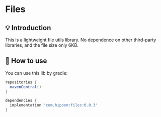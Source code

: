 # Files 


## 💡 Introduction
This is a lightweight file utils library.
No dependence on other third-party libraries, and the file size only 6KB.

## 🔨 How to use
You can use this lib by gradle:
```groovy
repositories {
  mavenCentral()
}

dependencies {
  implementation 'com.hipoom:files:0.0.3'
}
```
